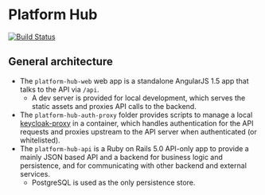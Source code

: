 # Platform Hub

[![Build Status](https://drone.digital.homeoffice.gov.uk/api/badges/UKHomeOffice/platform-hub/status.svg)](https://drone.digital.homeoffice.gov.uk/UKHomeOffice/platform-hub)

## General architecture

- The `platform-hub-web` web app is a standalone AngularJS 1.5 app that talks to the API via `/api`.
  - A dev server is provided for local development, which serves the static assets and proxies API calls to the backend.
- The `platform-hub-auth-proxy` folder provides scripts to manage a local [keycloak-proxy](https://github.com/gambol99/keycloak-proxy) in a container, which handles authentication for the API requests and proxies upstream to the API server when authenticated (or whitelisted).
- The `platform-hub-api` is a Ruby on Rails 5.0 API-only app to provide a mainly JSON based API and a backend for business logic and persistence, and for communicating with other backend and external services.
  - PostgreSQL is used as the only persistence store.
